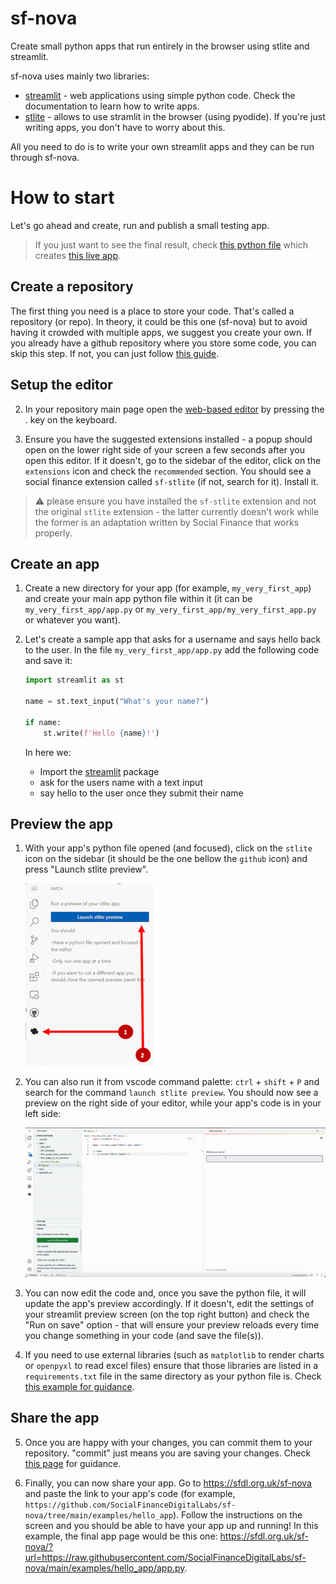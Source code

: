 # sf-nova
Create small python apps that run entirely in the browser using stlite and streamlit.

sf-nova uses mainly two libraries:

- [streamlit](https://docs.streamlit.io/) - web applications using simple python code. Check the documentation to learn 
how to write apps.
- [stlite](https://github.com/whitphx/stlite) - allows to use stramlit in the browser (using pyodide). If you're just 
writing apps, you don't have to worry about this.

All you need to do is to write your own streamlit apps and they can be run through sf-nova.

# How to start

Let's go ahead and create, run and publish a small testing app. 

> If you just want to see the final result, check [this python file](/examples/hello_app/app.py) which creates 
[this live app](https://sfdl.org.uk/sf-nova/?url=https://raw.githubusercontent.com/SocialFinanceDigitalLabs/sf-nova/main/examples/hello_app/app.py).


## Create a repository
The first thing you need is a place to store your code. That's called a repository (or repo). In theory, it could be this one (sf-nova) but to avoid having it crowded with multiple apps, we suggest you create your own. If you already have a github repository where you store some code, you can skip this step. If not, you can just follow [this guide](https://docs.github.com/en/get-started/quickstart/create-a-repo).

## Setup the editor


2. In your repository main page open the [web-based editor](https://github.com/github/dev) by pressing the . key on the keyboard.

3. Ensure you have the suggested extensions installed - a popup should open on the lower right side of your screen a 
few seconds after you open this editor. If it doesn't, go to the sidebar of the editor, click on the `extensions` icon 
and check the `recommended` section. You should see a social finance extension called `sf-stlite` (if not, search for
it). Install it.

> :warning: please ensure you have installed the `sf-stlite` extension and not the original `stlite` extension - the latter currently doesn't work while the former is an adaptation written by Social Finance that works properly.

## Create an app
1. Create a new directory for your app (for example, `my_very_first_app`) 
and create your main app python file within it (it can be `my_very_first_app/app.py` or 
`my_very_first_app/my_very_first_app.py` or whatever you want).

2. Let's create a sample app that asks for a username and says hello back to the user. In the file 
`my_very_first_app/app.py` add the following code and save it:

    ```python
    import streamlit as st

    name = st.text_input("What's your name?")

    if name:
        st.write(f'Hello {name}!')
    ```

    In here we:

    - Import the [streamlit](https://docs.streamlit.io/) package
    - ask for the users name with a text input
    - say hello to the user once they submit their name

## Preview the app
1. With your app's python file opened (and focused), click on the `stlite` icon on the sidebar (it should be the one 
bellow the `github` icon) and press "Launch stlite preview". 

    ![Screenshot of stlite Icon](/img/stlite.png) 

2. You can also run it from vscode command palette: `ctrl` + `shift` + `P` and search for the command 
`launch stlite preview`. You should now see a preview on the right side of your editor, while your app's code is in 
your left side:

    ![Screenshot of launching preview](/img/preview_sample.gif)

3. You can now edit the code and, once you save the python file, it will update the app's preview accordingly. If it 
doesn't, edit the settings of your streamlit preview screen (on the top right button) and check the "Run on save" 
option - that will ensure your preview reloads every time you change something in your code (and save the file(s)).

4. If you need to use external libraries (such as `matplotlib` to render charts or `openpyxl` to read excel files) 
ensure that those libraries are listed in a `requirements.txt` file in the same directory as your python file is. 
Check [this example for guidance](/examples/network/requirements.txt). 

## Share the app
5. Once you are happy with your changes, you can commit them to your repository. "commit" just means you are saving your changes. Check [this page](https://docs.github.com/en/codespaces/the-githubdev-web-based-editor#commit-your-changes) for guidance.

6. Finally, you can now share your app. Go to https://sfdl.org.uk/sf-nova and paste the link to your app's code (for example, `https://github.com/SocialFinanceDigitalLabs/sf-nova/tree/main/examples/hello_app`). Follow the instructions on the screen and you should be able to have your app up and running! In this example, the final app page would be this one: https://sfdl.org.uk/sf-nova/?url=https://raw.githubusercontent.com/SocialFinanceDigitalLabs/sf-nova/main/examples/hello_app/app.py.
